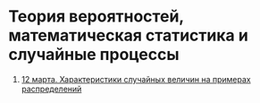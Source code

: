 # Теория вероятностей, математическая статистика и случайные процессы

1. [12 марта. Характеристики случайных величин на примерах распределений](2020-03-12.pdf)
